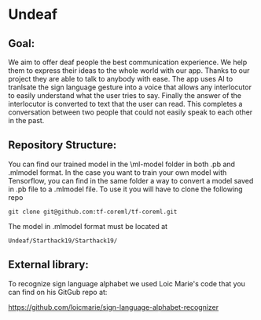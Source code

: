 # Undeaf
## Goal:
We aim to offer deaf people the best communication experience. We help them to express their ideas to the whole world with our app. Thanks to our project they are able to talk to anybody with ease. The app uses AI to tranlsate the sign language gesture into a voice that allows any interlocutor to easily understand what the user tries to say. Finally the answer of the interlocutor is converted to text that the user can read. This completes a conversation between two people that could not easily speak to each other in the past.

## Repository Structure:
You can find our trained model in the \ml-model folder in both .pb and .mlmodel format. In the case you want to train your own model with Tensorflow, you can find in the same folder a way to convert a model saved in .pb file to a .mlmodel file. To use it you will have to clone the following repo

```shell
git clone git@github.com:tf-coreml/tf-coreml.git
```
The model in .mlmodel format must be located at 
```shell
Undeaf/Starthack19/Starthack19/
```

## External library:
To recognize sign language alphabet we used Loic Marie's code that you can find on his GitGub repo at:

https://github.com/loicmarie/sign-language-alphabet-recognizer
